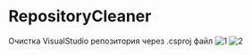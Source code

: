 # RepositoryCleaner
Очистка VisualStudio репозитория через .csproj файл
![1](https://user-images.githubusercontent.com/86796337/124167177-6c3b7c80-daac-11eb-8bd2-ef712f5b19f5.jpg)
![2](https://user-images.githubusercontent.com/86796337/124167180-6d6ca980-daac-11eb-97ca-ebfee5c7c3d2.jpg)
